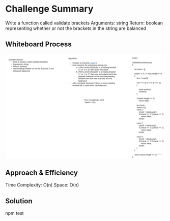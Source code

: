 # Challenge Summary
Write a function called validate brackets
Arguments: string
Return: boolean
representing whether or not the brackets in the string are balanced

## Whiteboard Process

![stack](../images/stack.jpg)


## Approach & Efficiency
Time Complexity: O(n) 
 Space: O(n)

## Solution
npm test